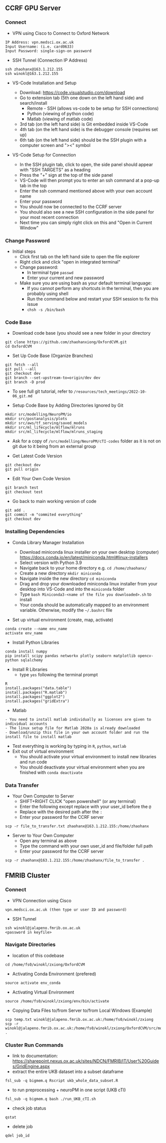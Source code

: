 
## CCRF GPU Server
### Connect
- VPN using Cisco to Connect to Oxford Network
```
IP Address: vpn.medsci.ox.ac.uk
Input Username: (i.e. card0633)
Input Password: single-sign-on password
```

- SSH Tunnel (Connection IP Address)
```
ssh zhaohanx@163.1.212.155
ssh winokl@163.1.212.155
```

- VS-Code Installation and Setup
  - Download: https://code.visualstudio.com/download
  - Go to extension tab (5th one down on the left hand side) and search/install
    - Remote - SSH (allows vs-code to be setup for SSH connections)
    - Python (viewing of python code)
    - Matlab (viewing of matlab code)
  - 3rd tab (on the left hand side) is Git embedded inside VS-Code
  - 4th tab (on the left hand side) is the debugger console (requires set up)
  - 6th tab (on the left hand side) should be the SSH plugin with a computer screen and "><" symbol

- VS-Code Setup for Connection
  - In the SSH plugin tab, click to open, the side panel should appear with "SSH TARGETS" as a heading
  - Press the "+" sign at the top of the side panel
  - VS-Code will then prompt you to enter an ssh command at a pop-up tab in the top
  - Enter the ssh command mentioned above with your own account name
  - Enter your password
  - You should now be connected to the CCRF server
  - You should also see a new SSH configuration in the side panel for your most recent connection
  - Next time you can simply right click on this and "Open in Current Window"

### Change Password
- Initial steps
  - Click first tab on the left hand side to open the file explorer
  - Right click and click "open in integrated terminal"
  - Change password:
    - In terminal type ```passwd```
    - Enter your current and new password
  - Make sure you are using bash as your default terminal language:
    - If you cannot perform any shortcuts in the terminal, then you are probably using shell
    - Run the command below and restart your SSH session to fix this issue
    - ```chsh -s /bin/bash```

### Code Base
- Download code base (you should see a new folder in your directory
```
git clone https://github.com/zhaohanxiong/OxfordCVM.git
cd OxfordCVM
```

- Set Up Code Base (Organize Branches)
```
git fetch --all
git pull --all
git checkout dev
git branch --set-upstream-to=origin/dev dev
git branch -D prod
```

- To see full git tutorial, refer to ```/resources/tech_meetings/2022-10-06_git.md```

- Setup Code Base by Adding Directories Ignored by Git
```
mkdir src/modelling/NeuroPM/io
mkdir src/postanalysis/plots
mkdir src/aws/tf_serving/saved_models
mkdir src/ml_lifecycle/mlflow/mlruns
mkdir src/ml_lifecycle/mlflow/mlruns_staging
```

- Ask for a copy of ```/src/modelling/NeuroPM/cTI-codes``` folder as it is not on git due to it being from an external group 

- Get Latest Code Version
```
git checkout dev
git pull origin
```

- Edit Your Own Code Version
```
git branch test
git checkout test
```

- Go back to main working version of code
```
git add .
git commit -m "commited everything"
git checkout dev
```

### Installing Dependencies
- Conda Library Manager Installation
  - Download miniconda linux installer on your own desktop (computer) https://docs.conda.io/en/latest/miniconda.html#linux-installers
  - Select version with Python 3.9
  - Navigate back to your home directory e.g. ```cd /home/zhaohanx/```
  - Create a new directory ```mkdir miniconda```
  - Navigate inside the new directory ```cd miniconda```
  - Drag and drop your downloaded miniconda linux installer from your desktop into VS-Code and into the ```miniconda``` folder
  - Type ```bash Miniconda3-<name of the file you downloaded>.sh``` to install
  - Your conda should be automatically mapped to an environment variable. Otherwise, modify the ```~/.bashrc``` file
   
- Set up virtual environment (create, map, activate)
```
conda create --name env_name
activate env_name
```

- Install Python Libraries
```
conda install numpy
pip install scipy pandas networkx plotly seaborn matplotlib opencv-python sqlalchemy
```

- Install R Libraries
  - type ```yes``` following the terminal prompt
```
R
install.packages("data.table")
install.packages("R.matlab")
install.packages("ggplot2")
install.packages("gridExtra")
```

- Matlab
```
- You need to install matlab individually as licenses are given to individual accounts
- The linux setup file for Matlab 2020a is already downloaded
- Download/unzip this file in your own account folder and run the install file to install matlab
```

- Test everything is working by typing in ```R```, ```python```, ```matlab```
- Exit out of virtual environment
  - You should activate your virtual environment to install new libraries and run code
  - You should deactivate your virtual environment when you are finished with ```conda deactivate```

### Data Transfer
- Your Own Computer to Server
  - SHIFT+RIGHT CLICK "open powershell" (or any terminal)
  - Enter the following except replace with your user_id before the ```@```
  - Replace with the desired path after the ```:```
  - Enter your password for the CCRF server
```
scp -r file_to_transfer.txt zhaohanx@163.1.212.155:/home/zhaohanx
```

- Server to Your Own Computer
  - Open any terminal as above
  - Type the command with your own user_id and file/folder full path
  - Enter your password for the CCRF server
```
scp -r zhaohanx@163.1.212.155:/home/zhaohanx/file_to_transfer .
```

## FMRIB Cluster
### Connect
- VPN Connection using Cisco
```
vpn.medsci.ox.ac.uk (then type ur user ID and password)
```

- SSH Tunnel
```
ssh winokl@jalapeno.fmrib.ox.ac.uk
<password in keyfile>
```

### Navigate Directories
- location of this codebase
```
cd /home/fs0/winokl/zxiong/OxfordCVM
```

- Activating Conda Environment (prefered)
```
source activate env_conda
```

- Activating Virtual Environment
```
source /home/fs0/winokl/zxiong/env/bin/activate
```

- Copying Data Files to/from Server to/from Local Windows (Example)
```
scp temp.txt winokl@jalapeno.fmrib.ox.ac.uk:/home/fs0/winokl/zxiong
scp -r winokl@jalapeno.fmrib.ox.ac.uk:/home/fs0/winokl/zxiong/OxfordCVM/src/modelling/NeuroPM/io .
```

### Cluster Run Commands
- link to documentation: https://sharepoint.nexus.ox.ac.uk/sites/NDCN/FMRIB/IT/User%20Guides/GridEngine.aspx
- extract the entire UKB dataset into a subset dataframe
```
fsl_sub -q bigmem.q Rscript ukb_whole_data_subset.R 
```

- to run preprocessing + neuroPM in one script (UKB cTI)
```
fsl_sub -q bigmem.q bash ./run_UKB_cTI.sh
```

- check job status
```
qstat
```

- delete job
```
qdel job_id
```
